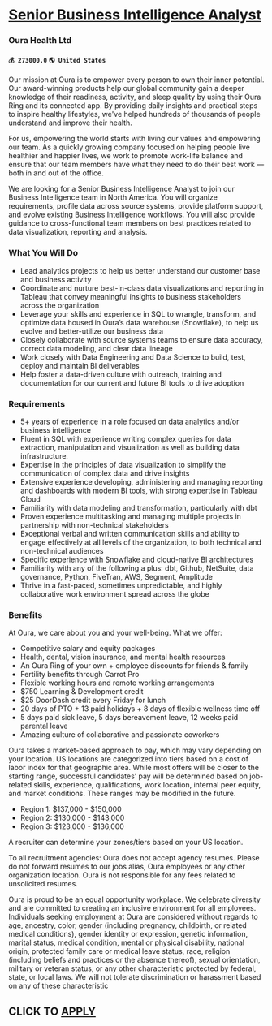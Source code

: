 # [Senior Business Intelligence Analyst](https://www.remotewlb.com/apply/senior-business-intelligence-analyst-59611)  
### Oura Health Ltd  
#### `💰 273000.0` `🌎 United States`  

Our mission at Oura is to empower every person to own their inner potential. Our award-winning products help our global community gain a deeper knowledge of their readiness, activity, and sleep quality by using their Oura Ring and its connected app. By providing daily insights and practical steps to inspire healthy lifestyles, we've helped hundreds of thousands of people understand and improve their health.

For us, empowering the world starts with living our values and empowering our team. As a quickly growing company focused on helping people live healthier and happier lives, we work to promote work-life balance and ensure that our team members have what they need to do their best work — both in and out of the office.

We are looking for a Senior Business Intelligence Analyst to join our Business Intelligence team in North America. You will organize requirements, profile data across source systems, provide platform support, and evolve existing Business Intelligence workflows. You will also provide guidance to cross-functional team members on best practices related to data visualization, reporting and analysis.

### What You Will Do

  * Lead analytics projects to help us better understand our customer base and business activity
  * Coordinate and nurture best-in-class data visualizations and reporting in Tableau that convey meaningful insights to business stakeholders across the organization
  * Leverage your skills and experience in SQL to wrangle, transform, and optimize data housed in Oura’s data warehouse (Snowflake), to help us evolve and better-utilize our business data
  * Closely collaborate with source systems teams to ensure data accuracy, correct data modeling, and clear data lineage
  * Work closely with Data Engineering and Data Science to build, test, deploy and maintain BI deliverables
  * Help foster a data-driven culture with outreach, training and documentation for our current and future BI tools to drive adoption

### Requirements

  * 5+ years of experience in a role focused on data analytics and/or business intelligence
  * Fluent in SQL with experience writing complex queries for data extraction, manipulation and visualization as well as building data infrastructure.
  * Expertise in the principles of data visualization to simplify the communication of complex data and drive insights
  * Extensive experience developing, administering and managing reporting and dashboards with modern BI tools, with strong expertise in Tableau Cloud
  * Familiarity with data modeling and transformation, particularly with dbt
  * Proven experience multitasking and managing multiple projects in partnership with non-technical stakeholders
  * Exceptional verbal and written communication skills and ability to engage effectively at all levels of the organization, to both technical and non-technical audiences
  * Specific experience with Snowflake and cloud-native BI architectures
  * Familiarity with any of the following a plus: dbt, Github, NetSuite, data governance, Python, FiveTran, AWS, Segment, Amplitude
  * Thrive in a fast-paced, sometimes unpredictable, and highly collaborative work environment spread across the globe

### Benefits

At Oura, we care about you and your well-being. What we offer:

  * Competitive salary and equity packages
  * Health, dental, vision insurance, and mental health resources
  * An Oura Ring of your own + employee discounts for friends & family
  * Fertility benefits through Carrot Pro
  * Flexible working hours and remote working arrangements
  * $750 Learning & Development credit
  * $25 DoorDash credit every Friday for lunch
  * 20 days of PTO + 13 paid holidays + 8 days of flexible wellness time off
  * 5 days paid sick leave, 5 days bereavement leave, 12 weeks paid parental leave
  * Amazing culture of collaborative and passionate coworkers

Oura takes a market-based approach to pay, which may vary depending on your location. US locations are categorized into tiers based on a cost of labor index for that geographic area. While most offers will be closer to the starting range, successful candidates’ pay will be determined based on job-related skills, experience, qualifications, work location, internal peer equity, and market conditions. These ranges may be modified in the future.

  * Region 1: $137,000 - $150,000
  * Region 2: $130,000 - $143,000
  * Region 3: $123,000 - $136,000

A recruiter can determine your zones/tiers based on your US location.

To all recruitment agencies: Oura does not accept agency resumes. Please do not forward resumes to our jobs alias, Oura employees or any other organization location. Oura is not responsible for any fees related to unsolicited resumes.

Oura is proud to be an equal opportunity workplace. We celebrate diversity and are committed to creating an inclusive environment for all employees. Individuals seeking employment at Oura are considered without regards to age, ancestry, color, gender (including pregnancy, childbirth, or related medical conditions), gender identity or expression, genetic information, marital status, medical condition, mental or physical disability, national origin, protected family care or medical leave status, race, religion (including beliefs and practices or the absence thereof), sexual orientation, military or veteran status, or any other characteristic protected by federal, state, or local laws. We will not tolerate discrimination or harassment based on any of these characteristic

  
## CLICK TO [APPLY](https://www.remotewlb.com/apply/senior-business-intelligence-analyst-59611)


